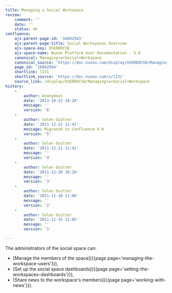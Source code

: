 ```yaml
---
title: Managing a Social Workspace
review:
    comment: ''
    date: ''
    status: ok
confluence:
    ajs-parent-page-id: '16092563'
    ajs-parent-page-title: Social Workspaces Overview
    ajs-space-key: USERDOC58
    ajs-space-name: Nuxeo Platform User Documentation - 5.8
    canonical: Managing+a+Social+Workspace
    canonical_source: 'https://doc.nuxeo.com/display/USERDOC58/Managing+a+Social+Workspace'
    page_id: '16092564'
    shortlink: lI31
    shortlink_source: 'https://doc.nuxeo.com/x/lI31'
    source_link: /display/USERDOC58/Managing+a+Social+Workspace
history:
    - 
        author: Anonymous
        date: '2013-10-22 18:28'
        message: ''
        version: '6'
    - 
        author: Solen Guitter
        date: '2011-12-21 12:42'
        message: Migrated to Confluence 4.0
        version: '5'
    - 
        author: Solen Guitter
        date: '2011-12-21 12:42'
        message: ''
        version: '4'
    - 
        author: Solen Guitter
        date: '2011-12-20 10:28'
        message: ''
        version: '3'
    - 
        author: Solen Guitter
        date: '2011-11-18 11:00'
        message: ''
        version: '2'
    - 
        author: Solen Guitter
        date: '2011-11-15 12:05'
        message: ''
        version: '1'

---
```

The administrators of the social space can:

*   [Manage the members of the space]({{page page='managing-the-workspace-users'}}),
*   [Set up the social space dashboards]({{page page='setting-the-workspaces-dashboards'}}),
*   [Share news to the workspace's members]({{page page='working-with-news'}}).